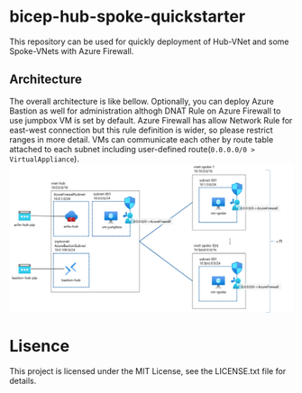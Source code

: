 # bicep-hub-spoke-quickstarter
This repository can be used for quickly deployment of Hub-VNet and some Spoke-VNets with Azure Firewall. 

## Architecture
The overall architecture is like bellow. Optionally, you can deploy Azure Bastion as well for administration althogh DNAT Rule on Azure Firewall to use jumpbox VM is set by default. Azure Firewall has allow Network Rule for east-west connection but this rule definition is wider, so please restrict ranges in more detail. VMs can communicate each other by route table attached to each subnet including user-defined route(`0.0.0.0/0 > VirtualAppliance`).
![](/imgs/hubspoke-architecture.png)
 
# Lisence
This project is licensed under the MIT License, see the LICENSE.txt file for details.
